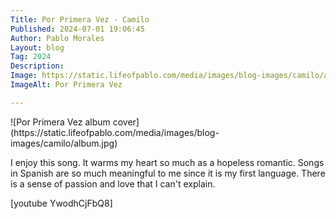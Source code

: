```yaml
---
Title: Por Primera Vez - Camilo
Published: 2024-07-01 19:06:45
Author: Pablo Morales
Layout: blog
Tag: 2024
Description: 
Image: https://static.lifeofpablo.com/media/images/blog-images/camilo/album.jpg
ImageAlt: Por Primera Vez

---
```

<div class="small-img center" markdown="1">
![Por Primera Vez album cover](https://static.lifeofpablo.com/media/images/blog-images/camilo/album.jpg)
</div>

I enjoy this song. It warms my heart so much as a hopeless romantic. Songs in Spanish are so much meaningful to me since it is my first language. There is a sense of passion and love that I can't explain. 

<div class="video-container" markdown="1">
[youtube YwodhCjFbQ8]
</div>


<style>


.small-img img {
 width: 50%;
 height: auto;
}

</style>
